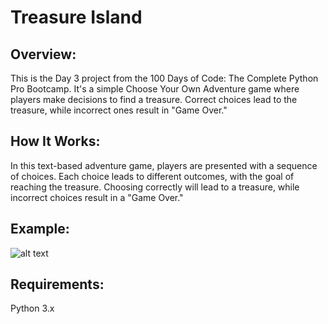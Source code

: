 # **Treasure Island**

## **Overview:**

This is the Day 3 project from the 100 Days of Code: The Complete Python Pro Bootcamp. It's a simple Choose Your Own Adventure game where players make decisions to find a treasure. Correct choices lead to the treasure, while incorrect ones result in "Game Over."

## **How It Works:**

In this text-based adventure game, players are presented with a sequence of choices. Each choice leads to different outcomes, with the goal of reaching the treasure. Choosing correctly will lead to a treasure, while incorrect choices result in a "Game Over."


## **Example:**

![alt text](https://github.com/Bosaif39/example-pics/blob/main/D_3.png?raw=true)

## **Requirements:**

Python 3.x
